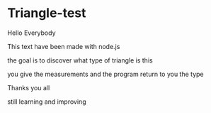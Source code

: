 # Triangle-test

Hello Everybody

This text have been made with node.js

the goal is to discover what type of triangle is this

you give the measurements and the program return to you the type

Thanks you all

still learning and improving 
